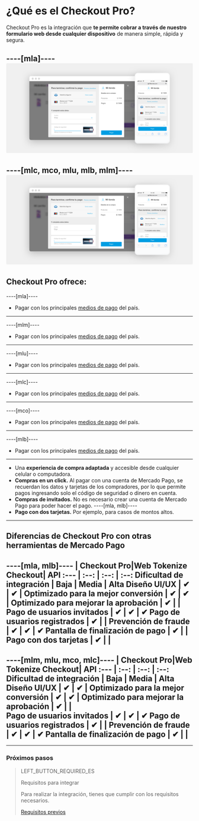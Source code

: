 # ¿Qué es el Checkout Pro?

Checkout Pro es la integración que **te permite cobrar a través de nuestro formulario web desde cualquier dispositivo** de manera simple, rápida y segura.

----[mla]----
![Basic-Checkout](/images/web-payment-checkout/cho-modal-mobile.png)
------------
----[mlc, mco, mlu, mlb, mlm]----
![Basic-Checkout](/images/web-payment-checkout/checkout-modal-sv.png)
------------

## Checkout Pro ofrece:

----[mla]----
* Pagar con los principales <a href="https://www.mercadopago.com.ar/ayuda/medios-de-pago-cuotas-promociones_264" target="_blank"> medios de pago</a> del país.
------------
----[mlm]----
* Pagar con los principales <a href="https://www.mercadopago.com.mx/ayuda/medios-de-pago-cuotas-promociones_264" target="_blank"> medios de pago</a> del país.
------------
----[mlu]----
* Pagar con los principales <a href="https://www.mercadopago.com.uy/ayuda/medios-de-pago-cuotas-promociones_264" target="_blank"> medios de pago</a> del país.
------------
----[mlc]----
* Pagar con los principales <a href="https://www.mercadopago.cl/ayuda/medios-de-pago-cuotas-promociones_264" target="_blank"> medios de pago</a> del país.
------------
----[mco]----
* Pagar con los principales <a href="https://www.mercadopago.com.co/ayuda/medios-de-pago-cuotas-promociones_264" target="_blank"> medios de pago</a> del país.
------------
----[mlb]----
* Pagar con los principales <a href="https://www.mercadopago.com.br/ajuda/meios-de-pagamento-parcelamento_265" target="_blank"> medios de pago</a> del país.
------------
* Una **experiencia de compra adaptada** y accesible desde cualquier celular o computadora.  
* **Compras en un click.** Al pagar con una cuenta de Mercado Pago, se recuerdan los datos y tarjetas de los compradores, por lo que permite pagos ingresando solo el código de seguridad o dinero en cuenta.
* **Compras de invitados.** No es necesario crear una cuenta de Mercado Pago para poder hacer el pago.
----[mla, mlb]----
* **Pago con dos tarjetas.** Por ejemplo, para casos de montos altos.
------------

## Diferencias de Checkout Pro con otras herramientas de Mercado Pago

----[mla, mlb]----
                                   | Checkout Pro|Web Tokenize Checkout|      API
:---  | :--: | :--: | :--:
Dificultad de integración 			  	     |     Baja    |       Media         |     Alta
Diseño UI/UX 							  	           |      ✔      |         ✔           |
Optimizado para la mejor conversión	     |      ✔      |         ✔           |
Optimizado para mejorar la aprobación    |      ✔      |                     |  
Pago de usuarios invitados         	     |      ✔      |         ✔           |      ✔
Pago de usuarios registrados       	     |      ✔      |                     |
Prevención de fraude               	     |      ✔      |         ✔           |      ✔
Pantalla de finalización de pago		     |      ✔      |                     |
Pago con dos tarjetas					           |      ✔      |                     |
------------
----[mlm, mlu, mco, mlc]----
                                   | Checkout Pro|Web Tokenize Checkout|      API
:---  | :--: | :--: | :--:
Dificultad de integración 			  	     |     Baja    |       Media         |     Alta
Diseño UI/UX 							  	           |      ✔      |         ✔           |
Optimizado para la mejor conversión	     |      ✔      |         ✔           |
Optimizado para mejorar la aprobación    |      ✔      |                     |  
Pago de usuarios invitados         	     |      ✔      |         ✔           |      ✔
Pago de usuarios registrados       	     |      ✔      |                     |
Prevención de fraude               	     |      ✔      |         ✔           |      ✔
Pantalla de finalización de pago		     |      ✔      |                     |
------------

---

### Próximos pasos

> LEFT_BUTTON_REQUIRED_ES
>
> Requisitos para integrar
>
> Para realizar la integración, tienes que cumplir con los requisitos necesarios.
>
> [Requisitos previos](http://www.mercadopago.com.ar/developers/es/guides/payments/web-payment-checkout/previous-requirements/)
>
